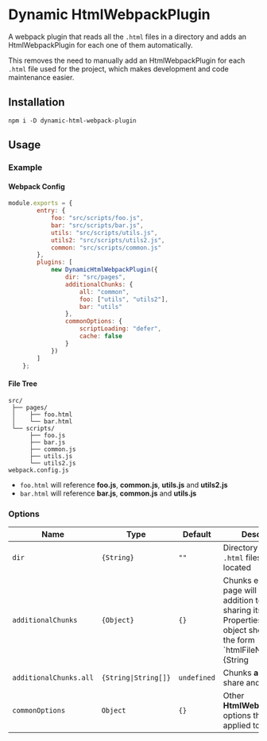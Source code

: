 # Dynamic HtmlWebpackPlugin
A webpack plugin that reads all the `.html` files in a directory and adds an HtmlWebpackPlugin for each one of them automatically.

This removes the need to manually add an HtmlWebpackPlugin for each `.html` file used for the project, which makes development and code maintenance easier.

## Installation
```
npm i -D dynamic-html-webpack-plugin
```

## Usage

### Example

#### Webpack Config
```js
module.exports = {
		entry: {
			foo: "src/scripts/foo.js",
			bar: "src/scripts/bar.js",
			utils: "src/scripts/utils.js",
			utils2: "src/scripts/utils2.js",
			common: "src/scripts/common.js"
		},
		plugins: [
			new DynamicHtmlWebpackPlugin({
				dir: "src/pages",
				additionalChunks: {
					all: "common",
					foo: ["utils", "utils2"],
					bar: "utils"
				},
				commonOptions: {
					scriptLoading: "defer",
					cache: false
				}
			})
		]
	};
```
#### File Tree
```
src/
 ├── pages/
 │	  ├── foo.html
 │	  └── bar.html
 └── scripts/
	  ├── foo.js
	  ├── bar.js
	  ├── common.js
	  ├── utils.js
	  └── utils2.js
webpack.config.js
```
- `foo.html` will reference **foo.js**, **common.js**, **utils.js** and **utils2.js**
- `bar.html` will reference **bar.js**, **common.js** and **utils.js**

### Options

| Name                   | Type                 | Default     | Description                                                                       |
|------------------------|----------------------|-------------|-----------------------------------------------------------------------------------|
| `dir`                  | `{String}`           | `""`        | Directory where the `.html` files are located                                     |
| `additionalChunks`     | `{Object}`           | `{}`        | Chunks each `.html` page will have, in addition to the one sharing its file name. Properties of this object should be of the form `htmlFileName: {String|String[]}`, with the value being a chunk name or array of them |
| `additionalChunks.all` | `{String\|String[]}` | `undefined` | Chunks **all** pages will share and reference.                                    |
| `commonOptions`        | `Object`             | `{}`        | Other **HtmlWebpackPLugin** options that will be applied to all pages.            |